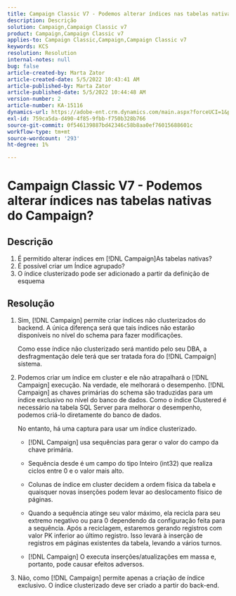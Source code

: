 ```yaml
---
title: Campaign Classic V7 - Podemos alterar índices nas tabelas nativas do Campaign?
description: Descrição
solution: Campaign,Campaign Classic v7
product: Campaign,Campaign Classic v7
applies-to: Campaign Classic,Campaign,Campaign Classic v7
keywords: KCS
resolution: Resolution
internal-notes: null
bug: false
article-created-by: Marta Zator
article-created-date: 5/5/2022 10:43:41 AM
article-published-by: Marta Zator
article-published-date: 5/5/2022 10:44:48 AM
version-number: 2
article-number: KA-15116
dynamics-url: https://adobe-ent.crm.dynamics.com/main.aspx?forceUCI=1&pagetype=entityrecord&etn=knowledgearticle&id=126c1838-60cc-ec11-a7b5-6045bd00dbbc
exl-id: 759ca5da-d490-4f85-9fbb-f750b328b766
source-git-commit: 0f546139887bd42346c58b8aa0ef76015688601c
workflow-type: tm+mt
source-wordcount: '293'
ht-degree: 1%

---
```


# Campaign Classic V7 - Podemos alterar índices nas tabelas nativas do Campaign?

## Descrição

1. É permitido alterar índices em [!DNL Campaign]As tabelas nativas?
1. É possível criar um Índice agrupado?
1. O índice clusterizado pode ser adicionado a partir da definição de esquema

## Resolução

1. Sim, [!DNL Campaign] permite criar índices não clusterizados do backend. A única diferença será que tais índices não estarão disponíveis no nível do schema para fazer modificações. 

   Como esse índice não clusterizado será mantido pelo seu DBA, a desfragmentação dele terá que ser tratada fora do [!DNL Campaign] sistema.

1. Podemos criar um índice em cluster e ele não atrapalhará o [!DNL Campaign] execução. Na verdade, ele melhorará o desempenho. [!DNL Campaign] as chaves primárias do schema são traduzidas para um índice exclusivo no nível do banco de dados. Como o índice Clustered é necessário na tabela SQL Server para melhorar o desempenho, podemos criá-lo diretamente do banco de dados.

   No entanto, há uma captura para usar um índice clusterizado. 

   - [!DNL Campaign] usa sequências para gerar o valor do campo da chave primária.

   - Sequência desde é um campo do tipo Inteiro (int32) que realiza ciclos entre 0 e o valor mais alto.

   - Colunas de índice em cluster decidem a ordem física da tabela e quaisquer novas inserções podem levar ao deslocamento físico de páginas.

   - Quando a sequência atinge seu valor máximo, ela recicla para seu extremo negativo ou para 0 dependendo da configuração feita para a sequência. Após a reciclagem, estaremos gerando registros com valor PK inferior ao último registro. Isso levará à inserção de registros em páginas existentes da tabela, levando a vários turnos. 

   - [!DNL Campaign] O executa inserções/atualizações em massa e, portanto, pode causar efeitos adversos.

1. Não, como [!DNL Campaign] permite apenas a criação de índice exclusivo. O índice clusterizado deve ser criado a partir do back-end.
